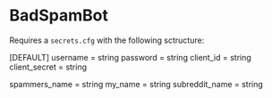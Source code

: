 # BadSpamBot

Requires a `secrets.cfg` with the following sctructure:

[DEFAULT]
username = string
password = string
client_id = string
client_secret = string

spammers_name = string
my_name = string
subreddit_name = string
